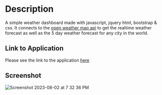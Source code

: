 # Description

A simple weather dashboard made with javascript, jquery html, bootstrap & css. It connects to the [open weather map api](https://openweathermap.org/api) to get the realtime weather forecast as well as the 5 day weather forecast for any city in the world.

## Link to Application

Please see the link to the application [here](https://omarx.github.io/Weather-Dashboard/)


## Screenshot

![Screenshot 2023-08-02 at 7 32 36 PM](https://github.com/omarx/Weather-Dashboard/assets/4944767/5d233cf7-5b20-49b8-969e-966df539ae7a)
